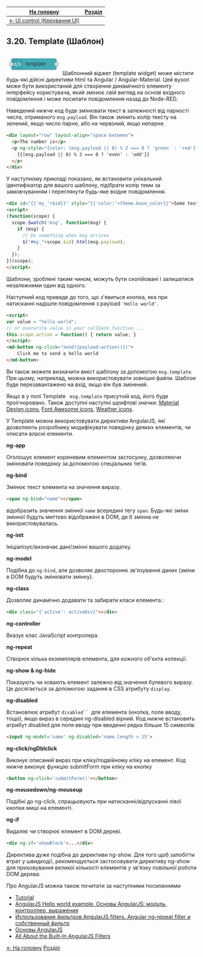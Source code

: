 | [На головну](../)                             | [Розділ](README.md) |
| --------------------------------------------- | ------------------- |
| [<- Ui control (Керування UI)](Ui_control.md) |                     |

## 3.20. Template (Шаблон)

![img](media/template.png)Шаблонний віджет (template widget) може містити будь-які дійсні директиви html та Angular / Angular-Material. Цей вузол може бути використаний для створення динамічного елементу інтерфейсу користувача, який змінює свій вигляд на основі вхідного повідомлення і може посилати повідомлення назад до Node-RED. 

Наведений нижче код буде змінювати текст в залежності від парності числа, отриманого `msg.payload`. Він також змінить колір тексту на зелений, якщо число парне, або на червоний, якщо непарне.

```html
<div layout="row" layout-align="space-between">
  <p>The number is</p>
  <p ng-style="{color: (msg.payload || 0) % 2 === 0 ? 'green' : 'red'}">
    {{(msg.payload || 0) % 2 === 0 ? 'even' : 'odd'}}
  </p>
</div>
```

У наступному прикладі показано, як встановити унікальний ідентифікатор для вашого шаблону, підібрати колір теми за замовчуванням і переглянути будь-яке вхідне повідомлення.

```html
<div id="{{'my_'+$id}}" style="{{'color:'+theme.base_color}}">Some text</div>
<script>
(function(scope) {
  scope.$watch('msg', function(msg) {
    if (msg) {
      // Do something when msg arrives
      $("#my_"+scope.$id).html(msg.payload);
    }
  });
})(scope);
</script>
```

Шаблони, зроблені таким чином, можуть бути скопійовані і залишатися незалежними один від одного. 

Наступний код приведе до того, що з'явиться кнопка, яка при натисканні надішле повідомлення з payload `'Hello world'`.

```html
<script>
var value = "hello world";
// or overwrite value in your callback function ...
this.scope.action = function() { return value; }
</script>
<md-button ng-click="send({payload:action()})">
    Click me to send a hello world
</md-button>
```

Ви також можете визначити вміст шаблону за допомогою `msg.template`. При цьому, наприклад, можна використовувати зовнішні файли. Шаблон буде перезавантажено на вхід, якщо він був змінений.

Якщо в у полі Template ` msg.template` присутній код, його буде проігноровано. Також доступні наступні шрифтові значки: [Material Design icons](https://design.google.com/icons/), [Font Awesome icons](https://fontawesome.com/v4.7.0/icons/), [Weather icons](https://github.com/Paul-Reed/weather-icons-lite/blob/master/css/weather-icons-lite.css).

У Template можна використовувати директиви AngularJS, які дозволяють розробнику модифікувати поведінку деяких елементів, чи описати власні елементи. 

**ng-app**

Оголошує елемент кореневим елементом застосунку, дозволяючи змінювати поведінку за допомогою спеціальних тегів.

**ng-bind**

Змінює текст елемента на значення виразу.

```html
<span ng-bind="name"></span> 
```

відобразить значення змінної `name` всередині тегу `span`. Будь-які зміни змінної будуть миттєво відображені в DOM, де б змінна не використовувалась.

**ng-init**

Ініціалізує/визначає дані/змінні вашого додатку. 

**ng-model**

Подібна до `ng-bind`, але дозволяє двостороннє зв'язування даних (зміни в DOM будуть змінювати змінну).

**ng-class**

Дозволяє динамічно додавати та забирати класи елемента.: 

```html
<div class="{'active': activeDiv}"></div>
```

**ng-controller**

Вказує клас JavaScript контролера.

**ng-repeat**

Створює кілька екземплярів елемента, для кожного об'єкта колекції.

**ng-show & ng-hide**

Показують чи ховають елемент залежно від значення булевого виразу. Це досягається за допомогою задання в CSS атрибуту `display`.

**ng-disabled** 

Встановлює атрибут `disabled`` `для елемента (кнопка, поле вводу, тощо), якщо вираз в середині ng-disabled вірний. Код нижче встановить атрибут disabled для поля вводу при введенні рядка більше 15 символів:

```html
<input ng-model='name' ng-disabled='name.length > 15'> 
```

**ng-click/ngDblclick** 

Виконує описаний вираз при кліку/подвійному кліку на елемент. Код нижче виконує функцію submitForm при кліку на кнопку

```html
<button ng-click='submitForm()'></button> 
```

**ng-mousedown/ng-mouseup** 

Подібні до ng-click, спрацьовують при натисканні/відпусканні лівої кнопки миші на елементі. 

**ng-if** 

Видаляє чи створює елемент в DOM дереві. 

```html
<div ng-if='showBlock'>...</div> 
```

Директива дуже подібна до директиви ng-show. Для того щоб запобігти втрат у швидкодії, рекомендується застосовувати директиву ng-show для приховування великої кількості елементів у зв'язку повільної роботи DOM дерева. 

Про AngularJS можна також почитати за наступними посиланнями 

- [Tutorial](https://docs.angularjs.org/tutorial) 
- [AngularJS Hello world example. Основы AngularJS: модуль, контроллер, выражения](http://javastudy.ru/angularjs/angularjs-hello-world-example/) 
- [Использование фильтров AngularJS filters. Angular ng-repeat filter и собственный фильтр](http://javastudy.ru/angularjs/angularjs-filters/)
- [Основы AngularJS ](https://metanit.com/web/angular/2.4.php)
- [All About the Built-In AngularJS Filters](https://scotch.io/tutorials/all-about-the-built-in-angularjs-filters)

[<- На головну](../)  [Розділ](README.md)

